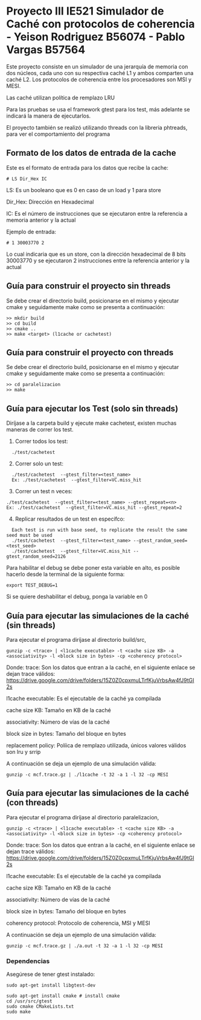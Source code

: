 # Proyecto III IE521 Simulador de Caché con protocolos de coherencia - Yeison Rodriguez B56074 - Pablo Vargas B57564

Este proyecto consiste en un simulador de una jerarquía de memoria con 
dos núcleos, cada uno con su respectiva caché L1 y ambos comparten una
caché L2. Los protocolos de coherencia entre los procesadores son MSI
y MESI.

Las caché utilizan política de remplazo LRU

Para las pruebas se usa el framework gtest para los test, más adelante se indicará la 
manera de ejecutarlos.

El proyecto también se realizó utilizando threads con la libreria phtreads, para ver el 
comportamiento del programa

## Formato de los datos de entrada de la cache
Este es el formato de entrada para los datos que recibe la cache:
```
# LS Dir_Hex IC
```
LS: Es un booleano que es 0 en caso de un load y 1 para store

Dir_Hex: Dirección en Hexadecimal

IC: Es el número de instrucciones que se ejecutaron entre la referencia a memoria 
anterior y la actual

Ejemplo de entrada:
```
# 1 30003770 2
```
Lo cual indicaria que es un store, con la dirección hexadecimal de 8 bits 30003770 y
se ejecutaron 2 instrucciones entre la referencia anterior y la actual


## Guía para construir el proyecto sin threads
Se debe crear el directorio build, posicionarse en el mismo y ejecutar cmake y seguidamente make
como se presenta a continuación:
```
>> mkdir build
>> cd build
>> cmake ..
>> make <target> (l1cache or cachetest)
```



## Guía para construir el proyecto con threads
Se debe crear el directorio build, posicionarse en el mismo y ejecutar cmake y seguidamente make
como se presenta a continuación:
```
>> cd paralelizacion
>> make 
```

## Guía para ejecutar los Test (solo sin threads)
Diríjase a la carpeta build y ejecute make cachetest, existen muchas maneras de correr los test.

1. Correr todos los test:
```
  ./test/cachetest
```
2. Correr solo un test:
```
  ./test/cachetest  --gtest_filter=<test_name>
  Ex: ./test/cachetest  --gtest_filter=VC.miss_hit
```
3. Correr un test n veces:
```
./test/cachetest  --gtest_filter=<test_name> --gtest_repeat=<n>
Ex: ./test/cachetest  --gtest_filter=VC.miss_hit --gtest_repeat=2
```
4. Replicar resultados de un test en específco:
```
  Each test is run with base seed, to replicate the result the same seed must be used
  ./test/cachetest  --gtest_filter=<test_name> --gtest_random_seed=<test_seed>
  ./test/cachetest  --gtest_filter=VC.miss_hit --gtest_random_seed=2126
```  
Para habilitar el debug se debe poner esta variable en alto, es posible hacerlo desde la
terminal de la siguiente forma:
```
export TEST_DEBUG=1
```
Si se quiere deshabilitar el debug, ponga la variable en 0

## Guía para ejecutar las simulaciones de la caché (sin threads)
Para ejecutar el programa diríjase al directorio build/src,
```
gunzip -c <trace> | <l1cache executable> -t <cache size KB> -a <associativity> -l <block size in bytes> -cp <coherency protocol>
```
Donde:
trace: Son los datos que entran a la caché, en el siguiente enlace se dejan trace válidos:
https://drive.google.com/drive/folders/15Z0Z0cpxmuLTrfKjuVrbsAw4fJ9tGI2s

l1cache executable: Es el ejecutable de la caché ya compilada

cache size KB: Tamaño en KB de la caché

associativity: Número de vías de la caché

block size in bytes: Tamaño del bloque en bytes

replacement policy: Políica de remplazo utilizada, únicos valores válidos son lru y srrip

A continuación se deja un ejemplo de una simulación válida:
```
gunzip -c mcf.trace.gz | ./l1cache -t 32 -a 1 -l 32 -cp MESI
```

## Guía para ejecutar las simulaciones de la caché (con threads)
Para ejecutar el programa diríjase al directorio paralelizacion,
```
gunzip -c <trace> | <l1cache executable> -t <cache size KB> -a <associativity> -l <block size in bytes> -cp <coherency protocol>
```
Donde:
trace: Son los datos que entran a la caché, en el siguiente enlace se dejan trace válidos:
https://drive.google.com/drive/folders/15Z0Z0cpxmuLTrfKjuVrbsAw4fJ9tGI2s

l1cache executable: Es el ejecutable de la caché ya compilada

cache size KB: Tamaño en KB de la caché

associativity: Número de vías de la caché

block size in bytes: Tamaño del bloque en bytes

coherency protocol: Protocolo de coherencia, MSI y MESI

A continuación se deja un ejemplo de una simulación válida:
```
gunzip -c mcf.trace.gz | ./a.out -t 32 -a 1 -l 32 -cp MESI
```

### Dependencias
Asegúrese de tener gtest instalado:
```
sudo apt-get install libgtest-dev

sudo apt-get install cmake # install cmake
cd /usr/src/gtest
sudo cmake CMakeLists.txt
sudo make
```
